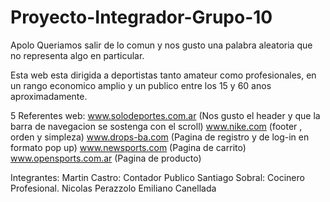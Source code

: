 # Proyecto-Integrador-Grupo-10
Apolo 
Queriamos salir de lo comun y nos gusto una palabra aleatoria que no representa algo en particular.

Esta web esta dirigida a deportistas tanto amateur como profesionales, en un rango economico amplio y un publico entre los 15 y 60 anos aproximadamente.

5 Referentes web:
www.solodeportes.com.ar (Nos gusto el header y que la barra de navegacion se sostenga con el scroll)
www.nike.com (footer , orden y simpleza)
www.drops-ba.com (Pagina de registro y de log-in en formato pop up)
www.newsports.com (Pagina de carrito)
www.opensports.com.ar (Pagina de producto)


Integrantes:
Martin Castro: Contador Publico
Santiago Sobral: Cocinero Profesional.
Nicolas Perazzolo
Emiliano Canellada